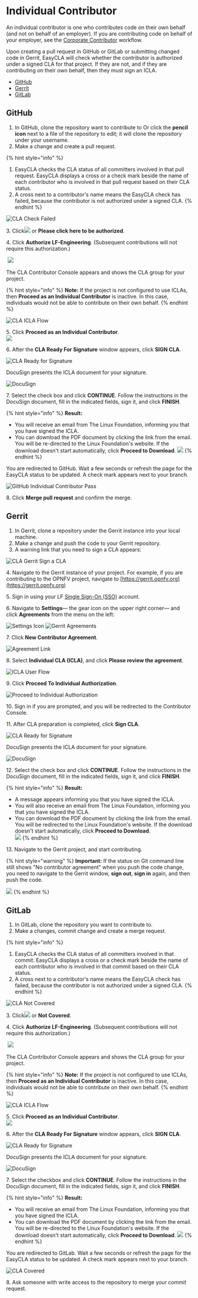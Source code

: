 # Individual Contributor

An individual contributor is one who contributes code on their own behalf (and not on behalf of an employer). If you are contributing code on behalf of your employer, see the [Corporate Contributor](corporate-contributor.md) workflow.

Upon creating a pull request in GitHub or GitLab or submitting changed code in Gerrit, EasyCLA will check whether the contributor is authorized under a signed CLA for that project. If they are not, and if they are contributing on their own behalf, then they must sign an ICLA.

* [GitHub](individual-contributor.md#github)
* [Gerrit](individual-contributor.md#gerrit)
* [GitLab](individual-contributor.md#gitlab)

## GitHub

1. In GitHub, clone the repository want to contribute to Or click the **pencil icon** next to a file of the repository to edit; it will clone the repository under your username.
2. Make a change and create a pull request.

{% hint style="info" %}
1. EasyCLA checks the CLA status of all committers involved in that pull request. EasyCLA displays a cross or a check mark beside the name of each contributor who is involved in that pull request based on their CLA status.
2. A cross next to a contributor's name means the EasyCLA check has failed, because the contributor is not authorized under a signed CLA.
{% endhint %}

![CLA Check Failed](<../../../.gitbook/assets/cla github individual check fail.png>)

3\. Click![](<../../../.gitbook/assets/lfx easycla.png>) or **Please click here to be authorized**.

4\. Click **Authorize LF-Engineering**. (Subsequent contributions will not require this authorization.)

​ ![](<../../../.gitbook/assets/Authorize Linux Foundation EasyCLA.png>) ​

The CLA Contributor Console appears and shows the CLA group for your project.

{% hint style="info" %}
**Note:** If the project is not configured to use ICLAs, then **Proceed as an Individual Contributor** is inactive. In this case, individuals would not be able to contribute on their own behalf.
{% endhint %}

![CLA ICLA Flow](<../../../.gitbook/assets/cla icla flow.png>)

5\. Click **Proceed as an Individual Contributor**.\
![](<../../../.gitbook/assets/preparing cla.png>)

6\. After the **CLA Ready For Signature** window appears, click **SIGN CLA**.

![CLA Ready for Signature](<../../../.gitbook/assets/cla ready for signature.png>)

DocuSign presents the ICLA document for your signature.

![DocuSign](<../../../.gitbook/assets/docusign icla flow.png>)

7\. Select the check box and click **CONTINUE**. Follow the instructions in the DocuSign document, fill in the indicated fields, sign it, and click **FINISH**.

{% hint style="info" %}
**Result:**

* You will receive an email from The Linux Foundation, informing you that you have signed the ICLA.
* You can download the PDF document by clicking the link from the email. You will be re-directed to the Linux Foundation's website. If the download doesn't start automatically, click **Proceed to Download**. ![](<../../../.gitbook/assets/proceed to download icla.png>)
{% endhint %}

You are redirected to GitHub. Wait a few seconds or refresh the page for the EasyCLA status to be updated. A check mark appears next to your branch.

![GitHub Individual Contributor Pass](../../../.gitbook/assets/cla-github-individual-contributor-pass.png)

8\. Click **Merge pull request** and confirm the merge.

## Gerrit

1. In Gerrit, clone a repository under the Gerrit instance into your local machine.
2. Make a change and push the code to your Gerrit repository.
3. A warning link that you need to sign a CLA appears:

![CLA Gerrit Sign a CLA](../../../.gitbook/assets/cla-gerrit-sign-a-cla.png)

4\. Navigate to the Gerrit instance of your project. For example, if you are contributing to the OPNFV project, navigate to [https://gerrit.opnfv.org](https://gerrit.opnfv.org)​

5\. Sign in using your LF [Single Sign-On (SSO)](https://docs.linuxfoundation.org/lfx/sso/create-an-account) account.

6\. Navigate to **Settings**— the gear icon on the upper right corner— and click **Agreements** from the menu on the left:

​![Settings Icon](../../../.gitbook/assets/settings-icon.png)​ ​![Gerrit Agreements](../../../.gitbook/assets/agreements.png)​

7\. Click **New Contributor Agreement**.

![Agreement Link](../../../.gitbook/assets/agreement-link.png)

8\. Select **Individual CLA (ICLA)**, and click **Please review the agreement**.

![ICLA User Flow](<../../../.gitbook/assets/icla flow.png>)

9\. Click **Proceed To Individual Authorization**.

![Proceed to Individual Authorization](<../../../.gitbook/assets/proceed to individual authorization.png>)

10\. Sign in if you are prompted, and you will be redirected to the Contributor Console.

11\. After CLA preparation is completed, click **Sign CLA**.

![CLA Ready for Signature](<../../../.gitbook/assets/cla ready for signature.png>)

DocuSign presents the ICLA document for your signature.

![DocuSign](<../../../.gitbook/assets/docusign icla flow.png>)

12\. Select the check box and click **CONTINUE**. Follow the instructions in the DocuSign document, fill in the indicated fields, sign it, and click **FINISH**.

{% hint style="info" %}
**Result:**

* A message appears informing you that you have signed the ICLA.
* You will also receive an email from The Linux Foundation, informing you that you have signed the ICLA.
* You can download the PDF document by clicking the link from the email. You will be redirected to the Linux Foundation's website. If the download doesn't start automatically, click **Proceed to Download**.\
  ![](<../../../.gitbook/assets/proceed to download icla.png>)
{% endhint %}

13\. Navigate to the Gerrit project, and start contributing.

{% hint style="warning" %}
**Important:** If the status on Git command line still shows "No contributor agreement" when you push the code change, you need to navigate to the Gerrit window, **sign out**, **sign in** again, and then push the code.

![](<../../../.gitbook/assets/signout gerrit.png>)
{% endhint %}

## GitLab

1. In GitLab, clone the repository you want to contribute to.
2. Make a changes, commit change and create a merge request.

{% hint style="info" %}
1. EasyCLA checks the CLA status of all committers involved in that commit. EasyCLA displays a cross or a check mark beside the name of each contributor who is involved in that commit based on their CLA status.
2. A cross next to a contributor's name means the EasyCLA check has failed, because the contributor is not authorized under a signed CLA.
{% endhint %}

![CLA Not Covered](../../../.gitbook/assets/cla-not-covered.png)

3\. Click![](<../../../.gitbook/assets/lfx easycla.png>) or **Not Covered**.

4\. Click **Authorize LF-Engineering**. (Subsequent contributions will not require this authorization.)

​ ![](<../../../.gitbook/assets/Authorize Linux Foundation EasyCLA.png>) ​

The CLA Contributor Console appears and shows the CLA group for your project.

{% hint style="info" %}
**Note:** If the project is not configured to use ICLAs, then **Proceed as an Individual Contributor** is inactive. In this case, individuals would not be able to contribute on their own behalf.
{% endhint %}

![CLA ICLA Flow](<../../../.gitbook/assets/cla icla flow.png>)

5\. Click **Proceed as an Individual Contributor**.\
![](<../../../.gitbook/assets/preparing cla.png>)

6\. After the **CLA Ready For Signature** window appears, click **SIGN CLA**.

![CLA Ready for Signature](<../../../.gitbook/assets/cla ready for signature.png>)

DocuSign presents the ICLA document for your signature.

![DocuSign](<../../../.gitbook/assets/docusign icla flow.png>)

7\. Select the checkbox and click **CONTINUE**. Follow the instructions in the DocuSign document, fill in the indicated fields, sign it, and click **FINISH**.

{% hint style="info" %}
**Result:**

* You will receive an email from The Linux Foundation, informing you that you have signed the ICLA.
* You can download the PDF document by clicking the link from the email. You will be re-directed to the Linux Foundation's website. If the download doesn't start automatically, click **Proceed to Download**. ![](<../../../.gitbook/assets/proceed to download icla.png>)
{% endhint %}

You are redirected to GitLab. Wait a few seconds or refresh the page for the EasyCLA status to be updated. A check mark appears next to your branch.

![CLA Covered](../../../.gitbook/assets/cla-covered.png)

8\. Ask someone with write access to the repository to merge your commit request.
